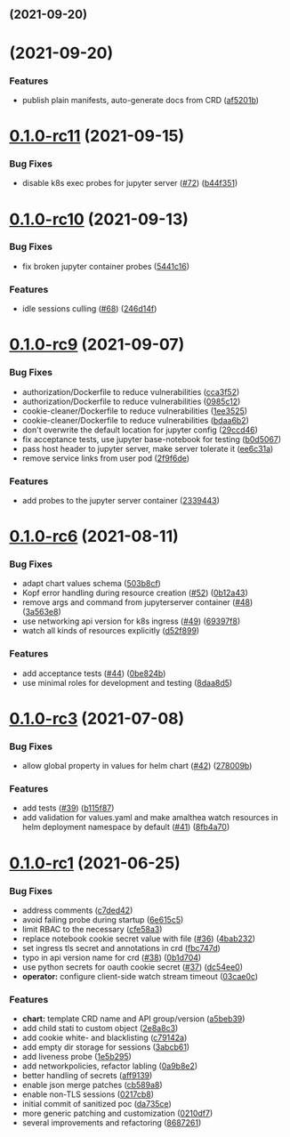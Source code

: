 ##  (2021-09-20)




#  (2021-09-20)


### Features

* publish plain manifests, auto-generate docs from CRD ([af5201b](https://github.com/SwissDataScienceCenter/amalthea/commit/af5201bc33c38ac5ca35cbc456453f274e8e44e6))



# [0.1.0-rc11](https://github.com/SwissDataScienceCenter/amalthea/compare/0.1.0-rc10...0.1.0-rc11) (2021-09-15)


### Bug Fixes

* disable k8s exec probes for jupyter server ([#72](https://github.com/SwissDataScienceCenter/amalthea/issues/72)) ([b44f351](https://github.com/SwissDataScienceCenter/amalthea/commit/b44f351206c24b7e41f81b0c66b7ee37e3f79fbf))



# [0.1.0-rc10](https://github.com/SwissDataScienceCenter/amalthea/compare/0.1.0-rc9...0.1.0-rc10) (2021-09-13)


### Bug Fixes

* fix broken jupyter container probes ([5441c16](https://github.com/SwissDataScienceCenter/amalthea/commit/5441c161b901a8b35d7755155c3d9e48ec4ab0e4))


### Features

* idle sessions culling ([#68](https://github.com/SwissDataScienceCenter/amalthea/issues/68)) ([246d14f](https://github.com/SwissDataScienceCenter/amalthea/commit/246d14f2651ad0c6698c0f9545385d296486aa2c))



# [0.1.0-rc9](https://github.com/SwissDataScienceCenter/amalthea/compare/0.1.0-rc6...0.1.0-rc9) (2021-09-07)


### Bug Fixes

* authorization/Dockerfile to reduce vulnerabilities ([cca3f52](https://github.com/SwissDataScienceCenter/amalthea/commit/cca3f52dee5b0a45dc86d93ccf26aab5e2ae6e1e))
* authorization/Dockerfile to reduce vulnerabilities ([0985c12](https://github.com/SwissDataScienceCenter/amalthea/commit/0985c121192f869668d52c52deda1af9919a24e1))
* cookie-cleaner/Dockerfile to reduce vulnerabilities ([1ee3525](https://github.com/SwissDataScienceCenter/amalthea/commit/1ee35256022b40c99235db77f1cd344ee362f24f))
* cookie-cleaner/Dockerfile to reduce vulnerabilities ([bdaa6b2](https://github.com/SwissDataScienceCenter/amalthea/commit/bdaa6b27f026cb66857091edec77711e176fcd15))
* don't overwrite the default location for jupyter config ([29ccd46](https://github.com/SwissDataScienceCenter/amalthea/commit/29ccd46f56420d9b3fb0b8529869bf19f9f1f1c2))
* fix acceptance tests, use jupyter base-notebook for testing ([b0d5067](https://github.com/SwissDataScienceCenter/amalthea/commit/b0d5067795e02d698c3600e094c7ac5c402fb855))
* pass host header to jupyter server, make server tolerate it ([ee6c31a](https://github.com/SwissDataScienceCenter/amalthea/commit/ee6c31a3654c36403d6332cdc16145dcf3226256))
* remove service links from user pod ([2f9f6de](https://github.com/SwissDataScienceCenter/amalthea/commit/2f9f6dec5124b9835853439268ab36187b62b7a5))


### Features

* add probes to the jupyter server container ([2339443](https://github.com/SwissDataScienceCenter/amalthea/commit/2339443fe76d7ff66e44a4322a9a2aa918e543f2))



# [0.1.0-rc6](https://github.com/SwissDataScienceCenter/amalthea/compare/0.1.0-rc3...0.1.0-rc6) (2021-08-11)


### Bug Fixes

* adapt chart values schema ([503b8cf](https://github.com/SwissDataScienceCenter/amalthea/commit/503b8cf93564a6d3b817a36575269f8b6d36f586))
* Kopf error handling during resource creation ([#52](https://github.com/SwissDataScienceCenter/amalthea/issues/52)) ([0b12a43](https://github.com/SwissDataScienceCenter/amalthea/commit/0b12a43bbd451384af1d5cf6e4eece37910ae3c7))
* remove args and command from jupyterserver container ([#48](https://github.com/SwissDataScienceCenter/amalthea/issues/48)) ([3a563e8](https://github.com/SwissDataScienceCenter/amalthea/commit/3a563e826835eb8762eea704bdfd5ac43001681e))
* use networking api version for k8s ingress ([#49](https://github.com/SwissDataScienceCenter/amalthea/issues/49)) ([69397f8](https://github.com/SwissDataScienceCenter/amalthea/commit/69397f8639282b6c83c91feef7db20f45be38b38))
* watch all kinds of resources explicitly ([d52f899](https://github.com/SwissDataScienceCenter/amalthea/commit/d52f899af3fb3233b086322335494847273a4ecb))


### Features

* add acceptance tests ([#44](https://github.com/SwissDataScienceCenter/amalthea/issues/44)) ([0be824b](https://github.com/SwissDataScienceCenter/amalthea/commit/0be824b20ea5f48d84b512cce5b2afdee6504b41))
* use minimal roles for development and testing ([8daa8d5](https://github.com/SwissDataScienceCenter/amalthea/commit/8daa8d5468d74aeb25550a752471e1bb686ff70d))



# [0.1.0-rc3](https://github.com/SwissDataScienceCenter/amalthea/compare/0.1.0-rc1...0.1.0-rc3) (2021-07-08)


### Bug Fixes

* allow global property in values for helm chart ([#42](https://github.com/SwissDataScienceCenter/amalthea/issues/42)) ([278009b](https://github.com/SwissDataScienceCenter/amalthea/commit/278009bc2c015ec589d2640278ef5878eb3b959a))


### Features

* add tests ([#39](https://github.com/SwissDataScienceCenter/amalthea/issues/39)) ([b115f87](https://github.com/SwissDataScienceCenter/amalthea/commit/b115f876ba285d68c4253a2fa0c6ccdc1cf8fa64))
* add validation for values.yaml and make amalthea watch resources in helm deployment namespace by default ([#41](https://github.com/SwissDataScienceCenter/amalthea/issues/41)) ([8fb4a70](https://github.com/SwissDataScienceCenter/amalthea/commit/8fb4a7040d7eb6075f39dd4a6a5b6d3f4e068b61))



# [0.1.0-rc1](https://github.com/SwissDataScienceCenter/amalthea/compare/da735ced323eacb38fd010e4ae0a0479fb2bf310...0.1.0-rc1) (2021-06-25)


### Bug Fixes

* address comments ([c7ded42](https://github.com/SwissDataScienceCenter/amalthea/commit/c7ded42717687446aa6e6380d38af825654cb114))
* avoid failing probe during startup ([6e615c5](https://github.com/SwissDataScienceCenter/amalthea/commit/6e615c506e72af3f4b155b80c1f7b6c8492b9464))
* limit RBAC to the necessary ([cfe58a3](https://github.com/SwissDataScienceCenter/amalthea/commit/cfe58a373fbad0c2bd814927d772e276cce8c3f4))
* replace notebook cookie secret value with file ([#36](https://github.com/SwissDataScienceCenter/amalthea/issues/36)) ([4bab232](https://github.com/SwissDataScienceCenter/amalthea/commit/4bab232f38c931d2d1dab704c1dcae150e33dcf8))
* set ingress tls secret and annotations in crd ([fbc747d](https://github.com/SwissDataScienceCenter/amalthea/commit/fbc747d3ba94f6f74153c0ae2295c80cfd16e7a3))
* typo in api version name for crd ([#38](https://github.com/SwissDataScienceCenter/amalthea/issues/38)) ([0b1d704](https://github.com/SwissDataScienceCenter/amalthea/commit/0b1d70420407f49b49768c777db4f90be02d172e))
* use python secrets for oauth cookie secret ([#37](https://github.com/SwissDataScienceCenter/amalthea/issues/37)) ([dc54ee0](https://github.com/SwissDataScienceCenter/amalthea/commit/dc54ee0d04a3c24feb17b6694f99970de9cc7ad8))
* **operator:** configure client-side watch stream timeout ([03cae0c](https://github.com/SwissDataScienceCenter/amalthea/commit/03cae0c35385721d72ae4846499a21d56fb72a49))


### Features

* **chart:** template CRD name and API group/version ([a5beb39](https://github.com/SwissDataScienceCenter/amalthea/commit/a5beb39b345b3e7c09304f8bb3137e6c5946a943))
* add child stati to custom object ([2e8a8c3](https://github.com/SwissDataScienceCenter/amalthea/commit/2e8a8c37d569ad72a0ca9cbf9f0571a78d14a91c))
* add cookie white- and blacklisting ([c79142a](https://github.com/SwissDataScienceCenter/amalthea/commit/c79142ad77cbdf81d8dd5d4f144ac99c2398dc14))
* add empty dir storage for sessions ([3abcb61](https://github.com/SwissDataScienceCenter/amalthea/commit/3abcb6172ba7d07312d620c1246941747e01f8a3))
* add liveness probe ([1e5b295](https://github.com/SwissDataScienceCenter/amalthea/commit/1e5b295ab628e04d18ff7484a98e8caaba78a7e8))
* add networkpolicies, refactor labling ([0a9b8e2](https://github.com/SwissDataScienceCenter/amalthea/commit/0a9b8e2c4a35aadb5f0f2ee4e3541703bea53d09))
* better handling of secrets ([aff9139](https://github.com/SwissDataScienceCenter/amalthea/commit/aff913904fb12c402515978456ed283487ae7eb5))
* enable json merge patches ([cb589a8](https://github.com/SwissDataScienceCenter/amalthea/commit/cb589a86ac1d26ce5fcf6cf542024adc76a77056))
* enable non-TLS sessions ([0217cb8](https://github.com/SwissDataScienceCenter/amalthea/commit/0217cb8615feefe6eb004b85f6152414dd6e5035))
* initial commit of sanitized poc ([da735ce](https://github.com/SwissDataScienceCenter/amalthea/commit/da735ced323eacb38fd010e4ae0a0479fb2bf310))
* more generic patching and customization ([0210df7](https://github.com/SwissDataScienceCenter/amalthea/commit/0210df7ad408df3ec32295d34b0b1a38adc4e3c2))
* several improvements and refactoring ([8687261](https://github.com/SwissDataScienceCenter/amalthea/commit/8687261039f345129aa62b9e68ae84a4a35e3483))



